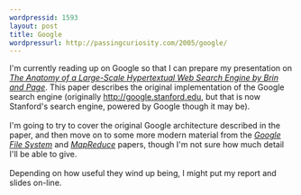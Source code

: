 ```yaml
--- 
wordpressid: 1593
layout: post
title: Google
wordpressurl: http://passingcuriosity.com/2005/google/
---
```

I'm currently reading up on Google so that I can prepare my presentation on <a href="http://scholar.google.com/scholar?hl=en&lr=&safe=off&cluster=726238533241861127" style="font-style: italic;">The Anatomy of a Large-Scale Hypertextual Web Search Engine by Brin and Page</a>. This paper describes the original implementation of the Google search engine (originally <a href="http://google.stanford.edu">http://google.stanford.edu</a>, but that is now Stanford's search engine, powered by Google though it may be).<br /><br />I'm going to try to cover the original Google architecture described in the paper, and then move on to some more modern material from the <a href="http://scholar.google.com/scholar?hl=en&lr=&safe=off&cluster=12528813212514513702" style="font-style: italic">Google File System</a> and <a href="http://scholar.google.com/scholar?hl=en&lr=&safe=off&cluster=13171193432274178825" style="font-style: italic">MapReduce</a> papers, though I'm not sure how much detail I'll be able to give.<br /><br />Depending on how useful they wind up being, I might put my report and slides on-line.
